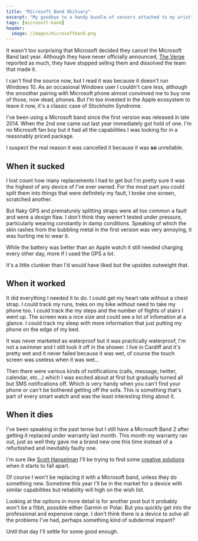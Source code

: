 ```yaml
---
title: "Microsoft Band Obituary"
excerpt: "My goodbye to a handy bundle of sensors attached to my wrist"
tags: [microsoft-band]
header:
  image: /images/microsoftband.png
---
```


It wasn't too surprising that Microsoft decided they cancel the Microsoft Band last year. Although they have never officially announced, [The Verge](http://www.theverge.com/circuitbreaker/2016/10/3/13152590/microsoft-band-discontinued) reported as much, they have stopped selling them and dissolved the team that made it.

I can't find the source now, but I read it was because it doesn't run Windows 10. As an occasional Windows user I couldn't care less, although the smoother pairing with Microsoft phone almost convinved me to buy one of those, now dead, phones. But I'm too invested in the Apple ecosystem to leave it now, it's a classic case of Stockholm Syndrome.

I've been using a Microsoft band since the first version was released in late 2014. When the 2nd one came out last year immediately got hold of one. I'm no Microsoft fan boy but it had all the capabilities I was looking for in a reasonably priced package.

I suspect the real reason it was cancelled it because it was **so** unreliable.

## When it sucked

I lost count how many replacements I had to get but I'm pretty sure it was the highest of any device of I've ever owned. For the most part you could split them into things that were definitely my fault, I broke one screen, scratched another.

But flaky GPS and prematurely splitting straps were all too common a fault and were a *design* flaw. I don't think they weren't tested under pressure, particularly wearing constantly in damp conditions. Speaking of which the skin rashes from the bubbling metal in the first version was very annoying, it was hurting me to wear it.

While the battery was better than an Apple watch it still needed charging every other day, more if I used the GPS a lot.

It's a little clunkier than I'd would have liked but the upsides outweight that.

## When it worked

It did everything I needed it to do. I could get my heart rate without a chest strap. I could track my runs, treks on my bike without need to take my phone too. I could track the my steps and the number of flights of stairs I went up. The screen was a nice size and could see a lot of infomation at a glance. I could track my sleep with more information that just putting my phone on the edge of my bed.

It was never marketed as waterproof but it was practically waterproof, I'm not a swimmer and I still took it off in the shower. I live in Cardiff and it's pretty wet and it never failed because it was wet, of course the touch screen was useless when it was wet...

Then there were various kinds of notifications (calls, message, twitter, calendar, etc...) which I was excited about at first but gradually turned all but SMS notifications off. Which is very handy when you can't find your phone or can't be bothered getting off the sofa. This is something that's part of every smart watch and was the least interesting thing about it.

## When it dies

I've been speaking in the past tense but I still have a Microsoft Band 2 after getting it replaced under warranty last month. This month my warranty ran out, just as well they gave me a brand new one this time instead of a refurbished and inevitably faulty one.

I'm sure like [Scott Hanselman](http://www.hanselman.com/) I'll be trying to find some [creative solutions](https://twitter.com/shanselman/status/811414087158509570) when it starts to fall apart. 

Of course I won't be replacing it with a Microsoft band, unless they do something new. Sometime this year I'll be in the market for a device with similar capabilities but reliability will high on the wish list.

Looking at the options in more detail is for another post but it probably won't be a fitbit, possible either Garmin or Polar. But you quickly get into the professional and expensive range. I don't think there is a device to solve all the problems I've had, perhaps something kind of subdermal impant?

Until that day I'll settle for some good enough.